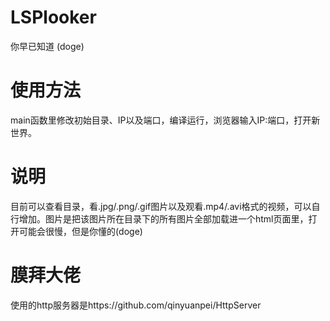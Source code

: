 # LSPlooker
你早已知道 (doge)

# 使用方法
main函数里修改初始目录、IP以及端口，编译运行，浏览器输入IP:端口，打开新世界。

# 说明
目前可以查看目录，看.jpg/.png/.gif图片以及观看.mp4/.avi格式的视频，可以自行增加。图片是把该图片所在目录下的所有图片全部加载进一个html页面里，打开可能会很慢，但是你懂的(doge)

# 膜拜大佬
使用的http服务器是https://github.com/qinyuanpei/HttpServer
